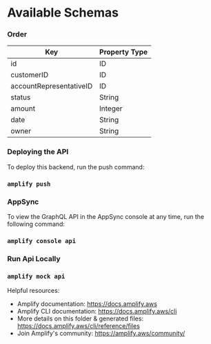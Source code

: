# Available Schemas
### **Order**

| **Key**                     | **Property** Type |
|-------------------------|-------------------|
| id                      | ID                |
| customerID              | ID                |
| accountRepresentativeID | ID                |
| status                  | String            |
| amount                  | Integer           |
| date                    | String            |
| owner                   | String            |



### **Deploying the API**

To deploy this backend, run the push command:
### `amplify push`


### **AppSync**

To view the GraphQL API in the AppSync console at any time, run the following command:
### `amplify console api`

### **Run Api Locally**
### `amplify mock api`

Helpful resources:
- Amplify documentation: https://docs.amplify.aws
- Amplify CLI documentation: https://docs.amplify.aws/cli
- More details on this folder & generated files: https://docs.amplify.aws/cli/reference/files
- Join Amplify's community: https://amplify.aws/community/
